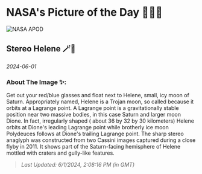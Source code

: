 
# NASA's Picture of the Day 🧑‍🚀💫

  ![NASA APOD](https://apod.nasa.gov/apod/image/2406/N00172886_92_beltramini.jpg)
  
  ## Stereo Helene 🪄🌌
  
  _2024-06-01_
  
  ### About The Image ✨: 
  
  Get out your red/blue glasses and float next to Helene, small, icy moon of Saturn. Appropriately named, Helene is a Trojan moon, so called because it orbits at a Lagrange point. A Lagrange point is a gravitationally stable position near two massive bodies, in this case Saturn and larger moon Dione. In fact, irregularly shaped ( about 36 by 32 by 30 kilometers) Helene orbits at Dione's leading Lagrange point while brotherly ice moon Polydeuces follows at Dione's trailing Lagrange point. The sharp stereo anaglyph was constructed from two Cassini images captured during a close flyby in 2011. It shows part of the Saturn-facing hemisphere of Helene mottled with craters and gully-like features.
  
  
  
  > _Last Updated: 6/1/2024, 2:08:16 PM (in GMT)_
  